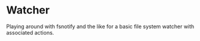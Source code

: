 # Watcher

Playing around with fsnotify and the
like for a basic file system watcher with associated actions.
